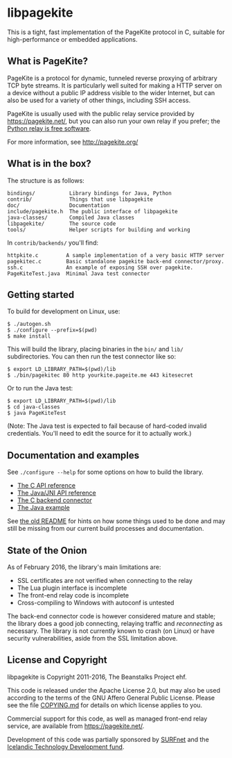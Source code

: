 # libpagekite #

This is a tight, fast implementation of the PageKite protocol in C,
suitable for high-performance or embedded applications.


## What is PageKite? ##

PageKite is a protocol for dynamic, tunneled reverse proxying of arbitrary
TCP byte streams. It is particularly well suited for making a HTTP server
on a device without a public IP address visible to the wider Internet, but
can also be used for a variety of other things, including SSH access.

PageKite is usually used with the public relay service provided by
<https://pagekite.net/>, but you can also run your own relay if you prefer;
the [Python relay is free software](https://github.com/pagekite/PyPagekite/).

For more information, see <http://pagekite.org/>


## What is in the box? ##

The structure is as follows:

    bindings/           Library bindings for Java, Python
    contrib/            Things that use libpagekite
    doc/                Documentation
    include/pagekite.h  The public interface of libpagekite
    java-classes/       Compiled Java classes
    libpagekite/        The source code
    tools/              Helper scripts for building and working

In `contrib/backends/` you'll find:

    httpkite.c         A sample implementation of a very basic HTTP server
    pagekitec.c        Basic standalone pagekite back-end connector/proxy.
    ssh.c              An example of exposing SSH over pagekite.
    PageKiteTest.java  Minimal Java test connector


## Getting started ##

To build for development on Linux, use:

    $ ./autogen.sh
    $ ./configure --prefix=$(pwd)
    $ make install

This will build the library, placing binaries in the `bin/` and `lib/`
subdirectories. You can then run the test connector like so:

    $ export LD_LIBRARY_PATH=$(pwd)/lib
    $ ./bin/pagekitec 80 http yourkite.pageite.me 443 kitesecret

Or to run the Java test:

    $ export LD_LIBRARY_PATH=$(pwd)/lib
    $ cd java-classes
    $ java PageKiteTest

(Note: The Java test is expected to fail because of hard-coded invalid
credentials. You'll need to edit the source for it to actually work.)


## Documentation and examples

See `./configure --help` for some options on how to build the library.

   * [The C API reference        ](doc/API.md)
   * [The Java/JNI API reference ](doc/API_JNI.md)
   * [The C backend connector    ](contrib/backends/pagekitec.c)
   * [The Java example           ](contrib/backends/PageKiteTest.java)

See [the old README](doc/README-OLD.md) for hints on how some things used
to be done and may still be missing from our current build processes and
documentation.


## State of the Onion

As of February 2016, the library's main limitations are:

   * SSL certificates are not verified when connecting to the relay
   * The Lua plugin interface is incomplete
   * The front-end relay code is incomplete
   * Cross-compiling to Windows with autoconf is untested

The back-end connector code is however considered mature and stable; the
library does a good job connecting, relaying traffic and *reconnecting* as
necessary. The library is not currently known to crash (on Linux) or have
security vulnerabilities, aside from the SSL limitation above.


## License and Copyright ##

libpagekite is Copyright 2011-2016, The Beanstalks Project ehf.

This code is released under the Apache License 2.0, but may also be used
according to the terms of the GNU Affero General Public License.  Please
see the file [COPYING.md](doc/COPYING.md) for details on which license applies
to you.

Commercial support for this code, as well as managed front-end relay service,
are available from <https://pagekite.net/>.

Development of this code was partially sponsored by
[SURFnet](http://www.surfnet.nl) and the [Icelandic Technology Development
fund](http://www.rannis.is/).

